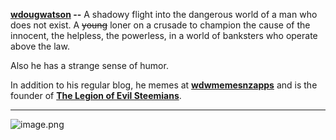 **[wdougwatson](https://steemit.com/@wdougwatson) --** A shadowy flight into the dangerous world of a man who does not exist. A ~~young~~ loner on a crusade to champion the cause of the innocent, the helpless, the powerless, in a world of banksters who operate above the law. 

Also he has a strange sense of humor. 

In addition to his regular blog, he memes at **[wdwmemesnzapps](https://steemit.com/@wdwmemesnzapps)** and is the founder of **[The Legion of Evil Steemians](https://steemit.com/@tloes)**.

---

![image.png](https://res.cloudinary.com/hpiynhbhq/image/upload/v1517863474/px9z5css5xrixbjgg3ng.png)

